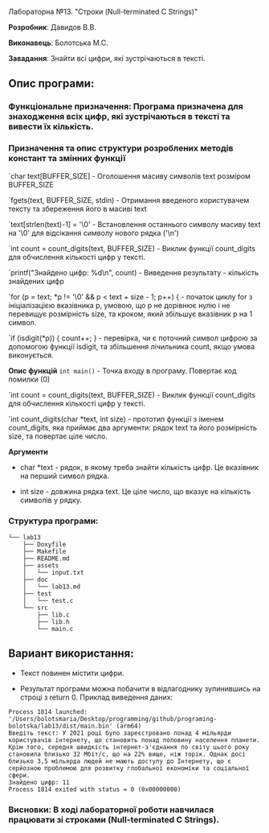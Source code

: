 Лабораторна №13. "Строки (Null-terminated C Strings)"

**Розробник**: Давидов В.В.

**Виконавець**: Болотська М.С.

**Завадання**: Знайти всі цифри, які зустрічаються в тексті.

## Опис програми:

### Функціональне призначення: Програма призначена для знаходження всіх цифр, які зустрічаються в тексті та вивести їх кількість.
 

### Призначення та опис структури розроблених методів констант та змінних функції 


`char text[BUFFER_SIZE] - Оголошення масиву символів text розміром BUFFER_SIZE

`fgets(text, BUFFER_SIZE, stdin) - Отримання введеного користувачем тексту та збереження його в масиві text

`text[strlen(text)-1] = '\0' - Встановлення останнього символу масиву text на '\0' для відсікання символу нового рядка ('\n')

`int count = count_digits(text, BUFFER_SIZE) - Виклик функції count_digits для обчислення кількості цифр у тексті.

`printf("Знайдено цифр: %d\n", count) - Виведення результату - кількість знайдених цифр

`for (p = text; *p != '\0' && p < text + size - 1; p++) { - початок циклу for з ініціалізацією вказівника p, умовою, що p не дорівнює нулю і не перевищує розмірність size, та кроком, який збільшує вказівник p на 1 символ.
 
`if (isdigit(*p)) { count++; } - перевірка, чи є поточний символ цифрою за допомогою функції isdigit, та збільшення лічильника count, якщо умова виконується.

**Опис функцій**
  `int main()` - Точка входу в програму. Повертає код помилки (0)

  `int count = count_digits(text, BUFFER_SIZE) - Виклик функції count_digits для обчислення кількості цифр у тексті.

  `int count_digits(char *text, int size) - прототип функції з іменем count_digits, яка приймає два аргументи: рядок text та його розмірність size, та повертає ціле число.

**Аргументи**

   - char *text - рядок, в якому треба знайти кількість цифр. Це вказівник на перший символ рядка.

   - int size - довжина рядка text. Це ціле число, що вказує на кількість символів у рядку.

    
### Структура програми:  
```
└── lab13
    ├── Doxyfile
    ├── Makefile
    ├── README.md
    ├── assets
    │   └── input.txt
    ├── doc
    │   └── lab13.md
    ├── test
    │   └── test.c
    └── src
        ├── lib.c
        ├── lib.h
        └── main.c
```

## Вариант використання:
- Текст повинен містити цифри.

- Результат програми можна побачити в відлагоднику зупинившись на строці з return 0. Приклад виведення даних:

```
Process 1814 launched: '/Users/bolotsmaria/Desktop/programming/github/programing-bolotska/lab13/dist/main.bin' (arm64)
Введіть текст: У 2021 році було зареєстровано понад 4 мільярди користувачів інтернету, що становить понад половину населення планети. Крім того, середня швидкість інтернет-з'єднання по світу цього року становила близько 32 Мбіт/с, що на 22% вище, ніж торік. Однак досі близько 3,5 мільярда людей не мають доступу до Інтернету, що є серйозною проблемою для розвитку глобальної економіки та соціальної сфери.
Знайдено цифр: 11
Process 1814 exited with status = 0 (0x00000000)  
```

### Висновки: В ході лабораторної роботи навчилася працювати зі строками (Null-terminated C Strings).
